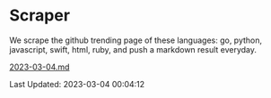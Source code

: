 # Scraper

We scrape the github trending page of these languages: go, python, javascript, swift, html, ruby, and push a markdown result everyday.

[2023-03-04.md](https://github.com/henson/Scraper/blob/master/2023-03-04.md)

Last Updated: 2023-03-04 00:04:12